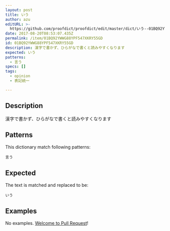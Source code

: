 ```yaml
---
layout: post
title: いう
author: azu
editURL: >-
  https://github.com/proofdict/proofdict/edit/master/dict/いう--01BQ92YWWG88YPF547XKRY55GD.yml
date: 2017-08-20T08:53:07.435Z
permalink: /item/01BQ92YWWG88YPF547XKRY55GD
id: 01BQ92YWWG88YPF547XKRY55GD
description: 漢字で書かず、ひらがなで書くと読みやすくなります
expected: いう
patterns:
  - 言う
specs: []
tags:
  - opinion
  - 表記統一

---
```


## Description

漢字で書かず、ひらがなで書くと読みやすくなります

## Patterns

This dictionary match following patterns:

    言う

## Expected

The text is matched and replaced to be:

    いう

## Examples

No examples. [Welcome to Pull Request](https://github.com/proofdict/proofdict/edit/master/dict/いう--01BQ92YWWG88YPF547XKRY55GD.yml)!
